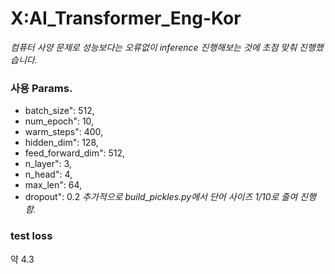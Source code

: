 # X:AI_Transformer_Eng-Kor

*컴퓨터 사양 문제로 성능보다는 오류없이 inference 진행해보는 것에 초점 맞춰 진행했습니다.*

### 사용 Params.
- batch_size": 512,
- num_epoch": 10,
- warm_steps": 400,
- hidden_dim": 128,
- feed_forward_dim": 512,
- n_layer": 3,
- n_head": 4,
- max_len": 64,
- dropout": 0.2
*추가적으로 build_pickles.py에서 단어 사이즈 1/10로 줄여 진행함.*

### test loss
약 4.3